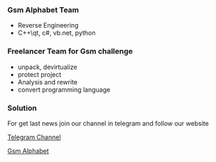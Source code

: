 ### Gsm Alphabet Team
- Reverse Engineering
- C++\qt, c#, vb.net, python

### Freelancer Team for Gsm challenge
- unpack, devirtualize 
- protect project
- Analysis and rewrite
- convert programming language

### Solution
For get last news join our channel in telegram and follow our website 
<p><a href="https://t.me/Alephgsm">Telegram Channel</a></p>
<p><a href="https://alephgsm.com/">Gsm Alphabet</a></p>
